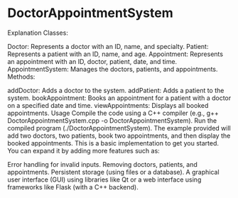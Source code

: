 # DoctorAppointmentSystem
Explanation
Classes:

Doctor: Represents a doctor with an ID, name, and specialty.
Patient: Represents a patient with an ID, name, and age.
Appointment: Represents an appointment with an ID, doctor, patient, date, and time.
AppointmentSystem: Manages the doctors, patients, and appointments.
Methods:

addDoctor: Adds a doctor to the system.
addPatient: Adds a patient to the system.
bookAppointment: Books an appointment for a patient with a doctor on a specified date and time.
viewAppointments: Displays all booked appointments.
Usage
Compile the code using a C++ compiler (e.g., g++ DoctorAppointmentSystem.cpp -o DoctorAppointmentSystem).
Run the compiled program (./DoctorAppointmentSystem).
The example provided will add two doctors, two patients, book two appointments, and then display the booked appointments.
This is a basic implementation to get you started. You can expand it by adding more features such as:

Error handling for invalid inputs.
Removing doctors, patients, and appointments.
Persistent storage (using files or a database).
A graphical user interface (GUI) using libraries like Qt or a web interface using frameworks like Flask (with a C++ backend).
